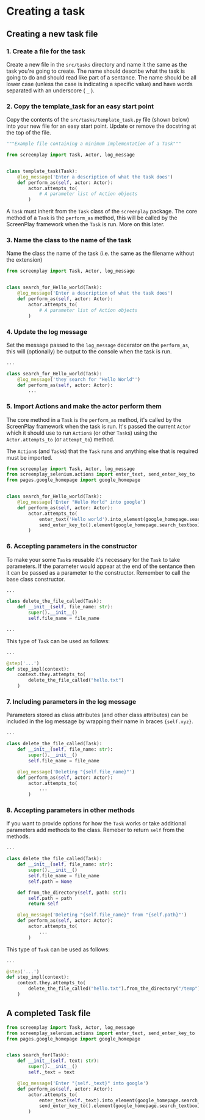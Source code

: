 # Creating a task

## Creating a new task file

### 1. Create a file for the task

Create a new file in the ```src/tasks``` directory and name it the same as the
task you're going to create. The name should describe what the task is going to
do and should read like part of a sentance. The name should be all lower case
(unless the case is indicating a specific value) and have words separated with
an underscore ( ```_``` ).

### 2. Copy the template_task for an easy start point

Copy the contents of the ```src/tasks/template_task.py``` file (shown below)
into your new file for an easy start point. Update or remove the docstring at
the top of the file.

```python
"""Example file containing a minimum implementation of a Task"""

from screenplay import Task, Actor, log_message


class template_task(Task):
    @log_message('Enter a description of what the task does')
    def perform_as(self, actor: Actor):
        actor.attempts_to(
            # A parameter list of Action objects
        )
```

A ```Task``` must inherit from the ```Task``` class of the ```screenplay```
package. The core method of a ```Task``` is the ```perform_as``` method, this
will be called by the ScreenPlay framework when the ```Task``` is run. More on
this later.

### 3. Name the class to the name of the task

Name the class the name of the task (i.e. the same as the filename without the extension)

```python
from screenplay import Task, Actor, log_message


class search_for_Hello_world(Task):
    @log_message('Enter a description of what the task does')
    def perform_as(self, actor: Actor):
        actor.attempts_to(
            # A parameter list of Action objects
        )
```

### 4. Update the log message

Set the message passed to the ```log_message``` decerator on the
```perform_as```, this will (optionally) be output to the console when the task
is run.

```python
...

class search_for_Hello_world(Task):
    @log_message('they search for "Hello World"')
    def perform_as(self, actor: Actor):
        ...
```

### 5. Import Actions and make the actor perform them

The core method in a ```Task``` is the ```perform_as``` method, it's called by
the ScreenPlay framework when the task is run. It's passed the current
```Actor``` which it should use to run ```Action```s (or other ```Task```s)
using the ```Actor.attempts_to``` (or ```attempt_to```) method.

The ```Action```s (and ```Task```s) that the ```Task``` runs and anything else
that is required must be imported.

```python
from screenplay import Task, Actor, log_message
from screenplay_selenium.actions import enter_text, send_enter_key_to
from pages.google_homepage import google_homepage


class search_for_Hello_world(Task):
    @log_message('Enter "Hello World" into google')
    def perform_as(self, actor: Actor):
        actor.attempts_to(
            enter_text('Hello world').into_element(google_homepage.search_textbox),
            send_enter_key_to().element(google_homepage.search_textbox)
        )
```

### 6. Accepting parameters in the constructor

To make your some ```Task```s reusable it's necessary for the ```Task``` to
take parameters. If the parameter would appear at the end of the sentance then
it can be passed as a parameter to the constructor. Remember to call the base
class constructor.

``` python
...

class delete_the_file_called(Task):
    def __init__(self, file_name: str):
        super().__init__()
        self.file_name = file_name

...
```

This type of ```Task``` can be used as follows:

```python
...

@step('...')
def step_impl(context):
    context.they.attempts_to(
        delete_the_file_called("hello.txt")
    )
```

### 7. Including parameters in the log message

Parameters stored as class attributes (and other class attributes) can be
included in the log message by wrapping their name in braces ```{self.xyz}```.

``` python
...

class delete_the_file_called(Task):
    def __init__(self, file_name: str):
        super().__init__()
        self.file_name = file_name

    @log_message('Deleting "{self.file_name}"')
    def perform_as(self, actor: Actor):
        actor.attempts_to(
            ...
        )
```


### 8. Accepting parameters in other methods

If you want to provide options for how the ```Task``` works or take
additional parameters add methods to the class. Remeber to return ```self```
from the methods.

``` python
...

class delete_the_file_called(Task):
    def __init__(self, file_name: str):
        super().__init__()
        self.file_name = file_name
        self.path = None

    def from_the_directory(self, path: str):
        self.path = path
        return self

    @log_message('Deleting "{self.file_name}" from "{self.path}"')
    def perform_as(self, actor: Actor):
        actor.attempts_to(
            ...
        )
```

This type of ```Task``` can be used as follows:

```python
...

@step('...')
def step_impl(context):
    context.they.attempts_to(
        delete_the_file_called("hello.txt").from_the_directory("/temp")
    )
```

## A completed Task file

``` python
from screenplay import Task, Actor, log_message
from screenplay_selenium.actions import enter_text, send_enter_key_to
from pages.google_homepage import google_homepage


class search_for(Task):
    def __init__(self, text: str):
        super().__init__()
        self._text = text

    @log_message('Enter "{self._text}" into google')
    def perform_as(self, actor: Actor):
        actor.attempts_to(
            enter_text(self._text).into_element(google_homepage.search_textbox),
            send_enter_key_to().element(google_homepage.search_textbox)
        )
```
